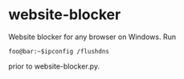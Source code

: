 # website-blocker
Website blocker for any browser on Windows.
Run
```console
foo@bar:~$ipconfig /flushdns 
```
prior to website-blocker.py.
